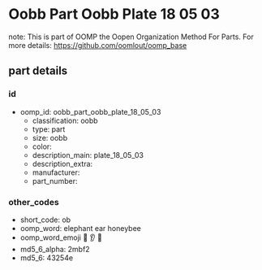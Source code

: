 # Oobb Part Oobb Plate 18 05 03  

note: This is part of OOMP the Oopen Organization Method For Parts. For more details: https://github.com/oomlout/oomp_base

##  part details





### id
* oomp_id: oobb_part_oobb_plate_18_05_03
  * classification: oobb
  * type: part
  * size: oobb
  * color: 
  * description_main: plate_18_05_03
  * description_extra: 
  * manufacturer: 
  * part_number: 

### other_codes
* short_code: ob
* oomp_word: elephant ear honeybee
* oomp_word_emoji :elephant: :ear: :honeybee:
* md5_6_alpha: 2mbf2
* md5_6: 43254e